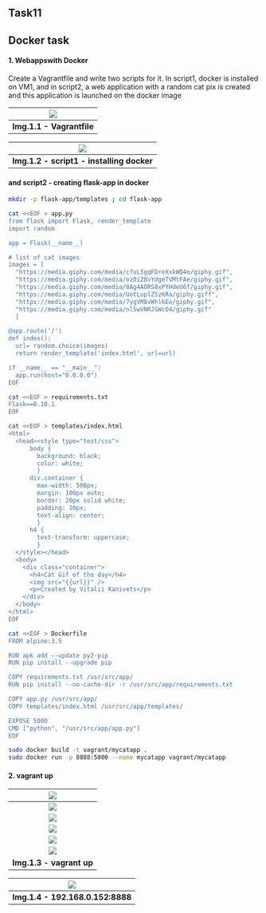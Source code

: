 ## Task11

## Docker task
#### 1. Webappswith Docker

Create a Vagrantfile and write two scripts for it. In script1, docker is installed on VM1, and in script2, a web application with a random cat pix is created and this application is launched on the docker image

| <img src = "screens/1_1.png"> |
| :---------------------------: |
| <b> Img.1.1 - Vagrantfile</b> |

|         <img src = "screens/1_2.png">         |
| :-------------------------------------------: |
| <b> Img.1.2 - script1 - installing docker</b> |

#### and script2 - creating flask-app in docker

```bash
mkdir -p flask-app/templates ; cd flask-app

cat <<EOF > app.py
from flask import Flask, render_template
import random

app = Flask(__name__)

# list of cat images
images = [
  "https://media.giphy.com/media/cfuL5gqFDreXxkWQ4o/giphy.gif",
  "https://media.giphy.com/media/oz0iZ8vYdgeTVMtFAe/giphy.gif",
  "https://media.giphy.com/media/8Ag4AORS8xPYHdeU6f/giphy.gif",
  "https://media.giphy.com/media/UotLuplZSzKRa/giphy.giff",
  "https://media.giphy.com/media/7ygVM8vWhlkEo/giphy.gif",
  "https://media.giphy.com/media/nl5wVNRJSWcO4/giphy.gif"
  ]

@app.route('/')
def index():
  url= random.choice(images)
  return render_template('index.html', url=url)

if __name__ == "__main__":
  app.run(host="0.0.0.0")
EOF

cat <<EOF > requirements.txt
Flask==0.10.1
EOF

cat <<EOF > templates/index.html
<html>
  <head><style type="text/css">
      body {
        background: black;
        color: white;
        }
      div.container {
        max-width: 500px;
        margin: 100px auto;
        border: 20px solid white;
        padding: 10px;
        text-align: center;
        }
      h4 {
        text-transform: uppercase;
        }
  </style></head>
  <body>
    <div class="container">
      <h4>Cat Gif of the day</h4>
      <img src="{{url}}" />
      <p>Created by Vitalii Kanivets</p>
    </div>
  </body>
</html>
EOF

cat <<EOF > Dockerfile
FROM alpine:3.5

RUN apk add --update py2-pip
RUN pip install --upgrade pip

COPY requirements.txt /usr/src/app/
RUN pip install --no-cache-dir -r /usr/src/app/requirements.txt

COPY app.py /usr/src/app/
COPY templates/index.html /usr/src/app/templates/

EXPOSE 5000
CMD ["python", "/usr/src/app/app.py"]
EOF

sudo docker build -t vagrant/mycatapp .
sudo docker run -p 8888:5000 --name mycatapp vagrant/mycatapp
```

#### 2. vagrant up

|    <img src = "screens/2_1.png">     |
| :----------------------------------: |
|    <img src = "screens/2_2.png">     |
|    <img src = "screens/2_3.png">     |
|    <img src = "screens/2_4.png">     |
|    <img src = "screens/2_5.png">     |
|    <img src = "screens/2_6.png">     |
| <b> Img.1.3 - vagrant up</b> |

|    <img src = "screens/1_3.png">     |
| :----------------------------------: |
| <b> Img.1.4 - 192.168.0.152:8888</b> |

